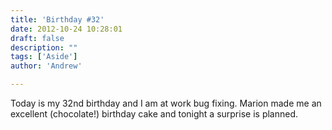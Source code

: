 ```yaml
---
title: 'Birthday #32'
date: 2012-10-24 10:28:01
draft: false
description: ""
tags: ['Aside']
author: 'Andrew'

---
```


Today is my 32nd birthday and I am at work bug fixing. Marion made me an excellent (chocolate!) birthday cake and tonight a surprise is planned.
